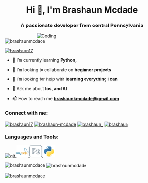 <h1 align="center">Hi 👋, I'm Brashaun Mcdade</h1>
<h3 align="center">A passionate developer from central Pennsylvania</h3>
<img align="right" alt="Coding" width="400" src="[https://giphy.com/gifs/computador-gu-tecnology-bGgsc5mWoryfgKBx1u](https://i.giphy.com/bGgsc5mWoryfgKBx1u.webp)">

<p align="left"> <img src="https://komarev.com/ghpvc/?username=brashaunmcdade&label=Profile%20views&color=0e75b6&style=flat" alt="brashaunmcdade" /> </p>

<p align="left"> <a href="https://twitter.com/brashaun17" target="blank"><img src="https://img.shields.io/twitter/follow/brashaun17?logo=twitter&style=for-the-badge" alt="brashaun17" /></a> </p>

- 🌱 I’m currently learning **Python,**

- 👯 I’m looking to collaborate on **beginner projects**

- 🤝 I’m looking for help with **learning everything i can**

- 💬 Ask me about **Ios, and AI**

- 📫 How to reach me **brashaunkmcdade@gmail.com**

<h3 align="left">Connect with me:</h3>
<p align="left">
<a href="https://twitter.com/brashaun17" target="blank"><img align="center" src="https://raw.githubusercontent.com/rahuldkjain/github-profile-readme-generator/master/src/images/icons/Social/twitter.svg" alt="brashaun17" height="30" width="40" /></a>
<a href="https://linkedin.com/in/brashaun-mcdade" target="blank"><img align="center" src="https://raw.githubusercontent.com/rahuldkjain/github-profile-readme-generator/master/src/images/icons/Social/linked-in-alt.svg" alt="brashaun-mcdade" height="30" width="40" /></a>
<a href="https://instagram.com/brashaun_" target="blank"><img align="center" src="https://raw.githubusercontent.com/rahuldkjain/github-profile-readme-generator/master/src/images/icons/Social/instagram.svg" alt="brashaun_" height="30" width="40" /></a>
<a href="https://www.leetcode.com/brashaun" target="blank"><img align="center" src="https://raw.githubusercontent.com/rahuldkjain/github-profile-readme-generator/master/src/images/icons/Social/leet-code.svg" alt="brashaun" height="30" width="40" /></a>
</p>

<h3 align="left">Languages and Tools:</h3>
<p align="left"> <a href="https://git-scm.com/" target="_blank" rel="noreferrer"> <img src="https://www.vectorlogo.zone/logos/git-scm/git-scm-icon.svg" alt="git" width="40" height="40"/> </a> <a href="https://www.mysql.com/" target="_blank" rel="noreferrer"> <img src="https://raw.githubusercontent.com/devicons/devicon/master/icons/mysql/mysql-original-wordmark.svg" alt="mysql" width="40" height="40"/> </a> <a href="https://www.photoshop.com/en" target="_blank" rel="noreferrer"> <img src="https://raw.githubusercontent.com/devicons/devicon/master/icons/photoshop/photoshop-line.svg" alt="photoshop" width="40" height="40"/> </a> <a href="https://www.python.org" target="_blank" rel="noreferrer"> <img src="https://raw.githubusercontent.com/devicons/devicon/master/icons/python/python-original.svg" alt="python" width="40" height="40"/> </a> </p>

<p><img align="left" src="https://github-readme-stats.vercel.app/api/top-langs?username=brashaunmcdade&show_icons=true&locale=en&layout=compact" alt="brashaunmcdade" /></p>

<p>&nbsp;<img align="center" src="https://github-readme-stats.vercel.app/api?username=brashaunmcdade&show_icons=true&locale=en" alt="brashaunmcdade" /></p>

<p><img align="center" src="https://github-readme-streak-stats.herokuapp.com/?user=brashaunmcdade&" alt="brashaunmcdade" /></p>
